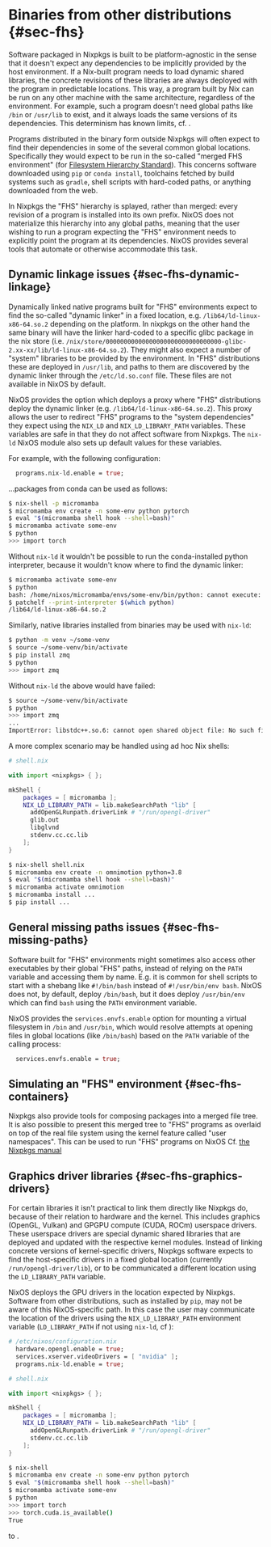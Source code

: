 # Binaries from other distributions {#sec-fhs}

Software packaged in Nixpkgs is built to be platform-agnostic in the sense that
it doesn't expect any dependencies to be implicitly provided by the host
environment. If a Nix-built program needs to load dynamic shared libraries, the
concrete revisions of these libraries are always deployed with the program in
predictable locations. This way, a program built by Nix can be run on any other
machine with the same architecture, regardless of the environment. For example,
such a program doesn't need global paths like `/bin` or `/usr/lib` to exist,
and it always loads the same versions of its dependencies.
This determinism has known limits, cf. [](#sec-fhs-drivers).

Programs distributed in the binary form outside Nixpkgs will often expect to
find their dependencies in some of the several common global locations.
Specifically they would expect to be run in the so-called "merged FHS
environment" (for [Filesystem Hierarchy
Standard](https://en.wikipedia.org/wiki/Filesystem_Hierarchy_Standard)). This
concerns software downloaded using `pip` or `conda install`, toolchains fetched
by build systems such as `gradle`, shell scripts with hard-coded paths, or
anything downloaded from the web.

In Nixpkgs the "FHS" hierarchy is splayed, rather than merged: every revision
of a program is installed into its own prefix. NixOS does not materialize this
hierarchy into any global paths, meaning that the user wishing to run a program
expecting the "FHS" environment needs to explicitly point the program at its
dependencies. NixOS provides several tools that automate or otherwise
accommodate this task.

## Dynamic linkage issues {#sec-fhs-dynamic-linkage}

Dynamically linked native programs built for "FHS" environments expect to find
the so-called "dynamic linker" in a fixed location, e.g.
`/lib64/ld-linux-x86-64.so.2` depending on the platform.
In nixpkgs on the other hand the same binary will have the linker hard-coded
to a specific glibc package in the nix store
(i.e. `/nix/store/00000000000000000000000000000000-glibc-2.xx-xx/lib/ld-linux-x86-64.so.2`).
They might also expect a number of "system" libraries to be provided by the environment.
In "FHS" distributions these are deployed in `/usr/lib`, and paths to them are
discovered by the dynamic linker through the `/etc/ld.so.conf` file. These
files are not available in NixOS by default.

NixOS provides the [](#opt-programs.nix-ld.enable) option which deploys a proxy where
"FHS" distributions deploy the dynamic linker (e.g.
`/lib64/ld-linux-x86-64.so.2`). This proxy allows the user to redirect "FHS"
programs to the "system dependencies" they expect using the `NIX_LD` and
`NIX_LD_LIBRARY_PATH` variables. These variables are safe in that they do not
affect software from Nixpkgs. The `nix-ld` NixOS module also sets up default
values for these variables.

For example, with the following configuration:

```nix
  programs.nix-ld.enable = true;
```

...packages from conda can be used as follows:

```bash
$ nix-shell -p micromamba
$ micromamba env create -n some-env python pytorch
$ eval "$(micromamba shell hook --shell=bash)"
$ micromamba activate some-env
$ python
>>> import torch
```

Without `nix-ld` it wouldn't be possible to run the conda-installed python
interpreter, because it wouldn't know where to find the dynamic linker:

```bash
$ micromamba activate some-env
$ python
bash: /home/nixos/micromamba/envs/some-env/bin/python: cannot execute: required file not found
$ patchelf --print-interpreter $(which python)
/lib64/ld-linux-x86-64.so.2
```

Similarly, native libraries installed from binaries may be used with `nix-ld`:

```bash
$ python -m venv ~/some-venv
$ source ~/some-venv/bin/activate
$ pip install zmq
$ python
>>> import zmq
```

Without `nix-ld` the above would have failed:

```bash
$ source ~/some-venv/bin/activate
$ python
>>> import zmq
...
ImportError: libstdc++.so.6: cannot open shared object file: No such file or directory
```

A more complex scenario may be handled using ad hoc Nix shells:

```nix
# shell.nix

with import <nixpkgs> { };

mkShell {
    packages = [ micromamba ];
    NIX_LD_LIBRARY_PATH = lib.makeSearchPath "lib" [
      addOpenGLRunpath.driverLink # "/run/opengl-driver"
      glib.out
      libglvnd
      stdenv.cc.cc.lib
    ];
}
```

```bash
$ nix-shell shell.nix
$ micromamba env create -n omnimotion python=3.8
$ eval "$(micromamba shell hook --shell=bash)"
$ micromamba activate omnimotion
$ micromamba install ...
$ pip install ...
```

## General missing paths issues {#sec-fhs-missing-paths}

Software built for "FHS" environments might sometimes also access other
executables by their global "FHS" paths, instead of relying on the `PATH`
variable and accessing them by name. E.g. it is common for shell scripts to
start with a shebang like `#!/bin/bash` instead of `#!/usr/bin/env bash`. NixOS
does not, by default, deploy `/bin/bash`, but it does deploy `/usr/bin/env`
which can find `bash` using the `PATH` environment variable.

NixOS provides the `services.envfs.enable` option for mounting a virtual
filesystem in `/bin` and `/usr/bin`, which would resolve attempts at opening
files in global locations (like `/bin/bash`) based on the `PATH` variable of
the calling process:

```nix
  services.envfs.enable = true;
```

## Simulating an "FHS" environment {#sec-fhs-containers}

Nixpkgs also provide tools for composing packages into a merged file tree. It
is also possible to present this merged tree to "FHS" programs as overlaid on
top of the real file system using the kernel feature called "user namespaces".
This can be used to run "FHS" programs on NixOS Cf. [the Nixpkgs
manual](https://nixos.org/manual/nixpkgs/unstable/#sec-fhs-environments)

## Graphics driver libraries {#sec-fhs-graphics-drivers}

For certain libraries it isn't practical to link them directly like Nixpkgs do,
because of their relation to hardware and the kernel. This includes graphics
(OpenGL, Vulkan) and GPGPU compute (CUDA, ROCm) userspace drivers. These
userspace drivers are special dynamic shared libraries that are deployed and
updated with the respective kernel modules. Instead of linking concrete
versions of kernel-specific drivers, Nixpkgs software expects to find the
host-specific drivers in a fixed global location (currently
`/run/opengl-driver/lib`), or to be communicated a different location using the
`LD_LIBRARY_PATH` variable.

NixOS deploys the GPU drivers in the location expected by Nixpkgs. Software
from other distributions, such as installed by `pip`, may not be aware of this
NixOS-specific path. In this case the user may communicate the location of the
drivers using the `NIX_LD_LIBRARY_PATH` environment variable (`LD_LIBRARY_PATH`
if not using `nix-ld`, cf [](#sec-fhs-dynamic-linkage)):

```nix
# /etc/nixos/configuration.nix
  hardware.opengl.enable = true;
  services.xserver.videoDrivers = [ "nvidia" ];
  programs.nix-ld.enable = true;
```

```nix
# shell.nix

with import <nixpkgs> { };

mkShell {
    packages = [ micromamba ];
    NIX_LD_LIBRARY_PATH = lib.makeSearchPath "lib" [
      addOpenGLRunpath.driverLink # "/run/opengl-driver"
      stdenv.cc.cc.lib
    ];
}
```

```bash
$ nix-shell
$ micromamba env create -n some-env python pytorch
$ eval "$(micromamba shell hook --shell=bash)"
$ micromamba activate some-env
$ python
>>> import torch
>>> torch.cuda.is_available()
True
```

to [](#sec-gpu-accel).

